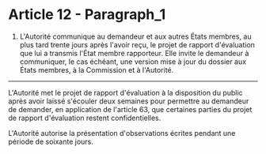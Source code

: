 # Article 12 - Paragraph_1

1. L'Autorité communique au demandeur et aux autres États membres, au plus tard trente jours après l'avoir reçu, le projet de rapport d'évaluation que lui a transmis l'État membre rapporteur. Elle invite le demandeur à communiquer, le cas échéant, une version mise à jour du dossier aux États membres, à la Commission et à l'Autorité.
---


L'Autorité met le projet de rapport d'évaluation à la disposition du public après avoir laissé s'écouler deux semaines pour permettre au demandeur de demander, en application de l'article 63, que certaines parties du projet de rapport d'évaluation restent confidentielles.

L'Autorité autorise la présentation d'observations écrites pendant une période de soixante jours.